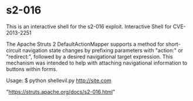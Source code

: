 # s2-016
This is an interactive shell for the s2-016 exploit.
Interactive Shell for CVE-2013-2251

The Apache Struts 2 DefaultActionMapper supports a method for short-circuit navigation state changes by prefixing parameters with "action:" or "redirect:", followed by a desired navigational target expression. This mechanism was intended to help with attaching navigational information to buttons within forms.

Usage: $ python shellevil.py http://site.com

"https://struts.apache.org/docs/s2-016.html"
